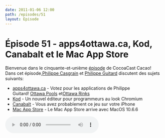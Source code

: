 ```yaml
---
date: 2011-01-06 12:00
path: /episodes/51
layout: Episode
---
```

# Épisode 51 - apps4ottawa.ca, Kod, Canabalt et le Mac App Store
<p>Bienvenue dans le cinquante-et-unième <a href="https://archive.org/download/cacaocast/cacaocast_51.mp3" title="CocoaCast Cacao Episode 51">épisode</a> de CocoaCast Cacao! Dans cet épisode,<a href="http://www.twitter.com/philippec" title="Philippe Casgrain sur Twitter">Philippe Casgrain</a> et <a href="http://www.twitter.com/philippeguitard" title="Philippe Guitard sur Twitter">Philippe Guitard</a> discutent des sujets suivants:</p>
<ul><li><a href="http://apps4ottawa.ca/fr" title="apps4ottawa.ca">apps4ottawa.ca</a> - Votez pour les applications de Philippe Guitard! <a href="http://apps4ottawa.ca/fr/apps/15" title="Ottawa Pools">Ottawa Pools</a> et<a href="http://apps4ottawa.ca/fr/apps/47" title="Ottawa Rinks">Ottawa Rinks</a></li>
<li><a href="https://github.com/rsms/kod" title="Kod">Kod</a> - Un nouvel éditeur pour programmeurs au look Chromium</li>
<li><a href="https://github.com/ericjohnson/canabalt-ios" title="Canabalt">Canabalt</a> - Vous avez probablement ce jeu sur votre iPhone</li>
<li><a href="http://www.apple.com/fr/mac/app-store/" title="Mac App Store">Mac App Store</a> - Le Mac App Store arrive avec MacOS 10.6.6</li>
</ul>
<p><audio controls><source src="https://archive.org/download/cacaocast/cacaocast_51.mp3" type="audio/mpeg"><source src="https://archive.org/download/cacaocast/cacaocast_51.mp3" type="audio/mp4">Votre navigateur ne supporte pas l'élément audio / Your browser does not support the audio element.</audio></p>
